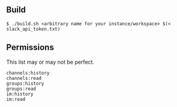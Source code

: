 ## Build

`$ ./build.sh <arbitrary name for your instance/workspace> $(< slack_api_token.txt)`


## Permissions

This list may or may not be perfect.

```
channels:history
channels:read
groups:history
groups:read
im:history
im:read
```

